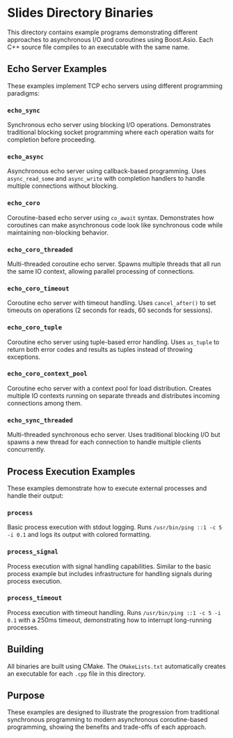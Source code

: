 # Slides Directory Binaries

This directory contains example programs demonstrating different approaches to asynchronous I/O and coroutines using Boost.Asio. Each C++ source file compiles to an executable with the same name.

## Echo Server Examples

These examples implement TCP echo servers using different programming paradigms:

### `echo_sync`
Synchronous echo server using blocking I/O operations. Demonstrates traditional blocking socket programming where each operation waits for completion before proceeding.

### `echo_async`
Asynchronous echo server using callback-based programming. Uses `async_read_some` and `async_write` with completion handlers to handle multiple connections without blocking.

### `echo_coro`
Coroutine-based echo server using `co_await` syntax. Demonstrates how coroutines can make asynchronous code look like synchronous code while maintaining non-blocking behavior.

### `echo_coro_threaded`
Multi-threaded coroutine echo server. Spawns multiple threads that all run the same IO context, allowing parallel processing of connections.

### `echo_coro_timeout`
Coroutine echo server with timeout handling. Uses `cancel_after()` to set timeouts on operations (2 seconds for reads, 60 seconds for sessions).

### `echo_coro_tuple`
Coroutine echo server using tuple-based error handling. Uses `as_tuple` to return both error codes and results as tuples instead of throwing exceptions.

### `echo_coro_context_pool`
Coroutine echo server with a context pool for load distribution. Creates multiple IO contexts running on separate threads and distributes incoming connections among them.

### `echo_sync_threaded`
Multi-threaded synchronous echo server. Uses traditional blocking I/O but spawns a new thread for each connection to handle multiple clients concurrently.

## Process Execution Examples

These examples demonstrate how to execute external processes and handle their output:

### `process`
Basic process execution with stdout logging. Runs `/usr/bin/ping ::1 -c 5 -i 0.1` and logs its output with colored formatting.

### `process_signal`
Process execution with signal handling capabilities. Similar to the basic process example but includes infrastructure for handling signals during process execution.

### `process_timeout`
Process execution with timeout handling. Runs `/usr/bin/ping ::1 -c 5 -i 0.1` with a 250ms timeout, demonstrating how to interrupt long-running processes.

## Building

All binaries are built using CMake. The `CMakeLists.txt` automatically creates an executable for each `.cpp` file in this directory.

## Purpose

These examples are designed to illustrate the progression from traditional synchronous programming to modern asynchronous coroutine-based programming, showing the benefits and trade-offs of each approach.